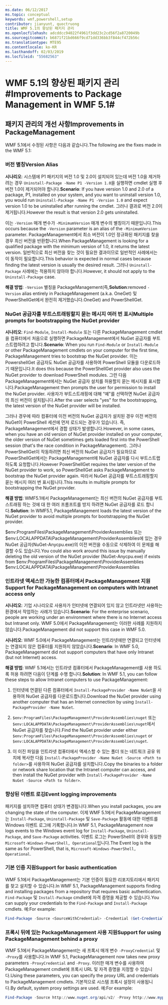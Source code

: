 ```yaml
---
ms.date: 06/12/2017
ms.topic: conceptual
keywords: wmf,powershell,setup
contributor: jianyunt, quoctruong
title: WMF 5.1의 향상된 패키지 관리
ms.openlocfilehash: adcddcc94022f4961f3dd23c2cd56f2a8720049b
ms.sourcegitcommit: b6871f21bd666f9cd71dd336bb3f844cf472b56c
ms.translationtype: MTE95
ms.contentlocale: ko-KR
ms.lasthandoff: 02/03/2019
ms.locfileid: "55682563"
---
```

# <a name="improvements-to-package-management-in-wmf-51"></a><span data-ttu-id="73108-103">WMF 5.1의 향상된 패키지 관리#</span><span class="sxs-lookup"><span data-stu-id="73108-103">Improvements to Package Management in WMF 5.1#</span></span>

## <a name="improvements-in-packagemanagement"></a><span data-ttu-id="73108-104">패키지 관리의 개선 사항</span><span class="sxs-lookup"><span data-stu-id="73108-104">Improvements in PackageManagement</span></span> ##
<span data-ttu-id="73108-105">WMF 5.1에서 수정된 사항은 다음과 같습니다.</span><span class="sxs-lookup"><span data-stu-id="73108-105">The following are the fixes made in the WMF 5.1:</span></span>

### <a name="version-alias"></a><span data-ttu-id="73108-106">버전 별칭</span><span class="sxs-lookup"><span data-stu-id="73108-106">Version Alias</span></span>

<span data-ttu-id="73108-107">**시나리오**: 시스템에 P1 패키지의 버전 1.0 및 2.0이 설치되어 있는데 버전 1.0을 제거하려는 경우 `Uninstall-Package -Name P1 -Version 1.0`을 실행하면 cmdlet 실행 후 버전 1.0이 제거되어야 합니다.</span><span class="sxs-lookup"><span data-stu-id="73108-107">**Scenario**: If you have version 1.0 and 2.0 of a package, P1, installed on your system, and you want to uninstall version 1.0, you would run `Uninstall-Package -Name P1 -Version 1.0` and expect version 1.0 to be uninstalled after running the cmdlet.</span></span> <span data-ttu-id="73108-108">그러나 결과로 버전 2.0이 제거됩니다.</span><span class="sxs-lookup"><span data-stu-id="73108-108">However the result is that version 2.0 gets uninstalled.</span></span>

<span data-ttu-id="73108-109">이는 `-Version` 매개 변수가 `-MinimumVersion` 매개 변수의 별칭이기 때문입니다.</span><span class="sxs-lookup"><span data-stu-id="73108-109">This occurs because the `-Version` parameter is an alias of the `-MinimumVersion` parameter.</span></span> <span data-ttu-id="73108-110">PackageManagement에서 최소 버전이 1.0인 정규화된 패키지를 찾을 경우 최신 버전을 반환합니다.</span><span class="sxs-lookup"><span data-stu-id="73108-110">When PackageManagement is looking for a qualified package with the minimum version of 1.0, it returns the latest version.</span></span> <span data-ttu-id="73108-111">일반적으로 최신 버전을 찾는 것이 필요한 결과이므로 일반적인 사례에서는 이 동작이 필요합니다.</span><span class="sxs-lookup"><span data-stu-id="73108-111">This behavior is expected in normal cases because finding the latest version is usually the desired result.</span></span> <span data-ttu-id="73108-112">그러나 `Uninstall-Package` 사례에는 적용하지 않아야 합니다.</span><span class="sxs-lookup"><span data-stu-id="73108-112">However, it should not apply to the `Uninstall-Package` case.</span></span>

<span data-ttu-id="73108-113">**해결 방법**: `-Version` 별칭을 PackageManagement(즉,</span><span class="sxs-lookup"><span data-stu-id="73108-113">**Solution**:removed `-Version` alias entirely in PackageManagement (a.k.a.</span></span> <span data-ttu-id="73108-114">OneGet) 및 PowerShellGet에서 완전히 제거했습니다.</span><span class="sxs-lookup"><span data-stu-id="73108-114">OneGet) and PowerShellGet.</span></span>

### <a name="multiple-prompts-for-bootstrapping-the-nuget-provider"></a><span data-ttu-id="73108-115">NuGet 공급자를 부트스트래핑할지 묻는 메시지 여러 번 표시</span><span class="sxs-lookup"><span data-stu-id="73108-115">Multiple prompts for bootstrapping the NuGet provider</span></span>

<span data-ttu-id="73108-116">**시나리오**: `Find-Module`, `Install-Module` 또는 다른 PackageManagement cmdlet을 컴퓨터에서 처음으로 실행하면 PackageManagement에서 NuGet 공급자를 부트스트랩하려고 합니다.</span><span class="sxs-lookup"><span data-stu-id="73108-116">**Scenario**: When you run `Find-Module` or `Install-Module` or other PackageManagement cmdlets on your computer for the first time, PackageManagement tries to bootstrap the NuGet provider.</span></span> <span data-ttu-id="73108-117">이는 PowershellGet 공급자도 NuGet 공급자를 사용하여 PowerShell 모듈을 다운로드하기 때문입니다.</span><span class="sxs-lookup"><span data-stu-id="73108-117">It does this because the PowerShellGet provider also uses the NuGet provider to download PowerShell modules.</span></span> <span data-ttu-id="73108-118">그런 다음 PackageManagement에서는 NuGet 공급자 설치를 허용할지 묻는 메시지를 표시합니다.</span><span class="sxs-lookup"><span data-stu-id="73108-118">PackageManagement then prompts the user for permission to install the NuGet provider.</span></span> <span data-ttu-id="73108-119">사용자가 부트스트래핑에 대해 “예"를 선택하면 NuGet 공급자의 최신 버전이 설치됩니다.</span><span class="sxs-lookup"><span data-stu-id="73108-119">After the user selects "yes" for the bootstrapping, the latest version of the NuGet provider will be installed.</span></span>

<span data-ttu-id="73108-120">그러나 경우에 따라 컴퓨터에 이전 버전의 NuGet 공급자가 설치된 경우 이전 버전의 NuGet이 PowerShell 세션에 먼저 로드되는 경우가 있습니다. 즉, PackageManagement에서 경합 상태가 발생합니다.</span><span class="sxs-lookup"><span data-stu-id="73108-120">However, in some cases, when you have an old version of NuGet provider installed on your computer, the older version of NuGet sometimes gets loaded first into the PowerShell session (that's the race condition in PackageManagement).</span></span> <span data-ttu-id="73108-121">그러나 PowerShellGet이 작동하려면 최신 버전의 NuGet 공급자가 필요하므로 PowerShellGet에서는 PackageManagement에 NuGet 공급자를 다시 부트스트랩하도록 요청합니다.</span><span class="sxs-lookup"><span data-stu-id="73108-121">However PowerShellGet requires the later version of the NuGet provider to work, so PowerShellGet asks PackageManagement to bootstrap the NuGet provider again.</span></span> <span data-ttu-id="73108-122">따라서 NuGet 공급자를 부트스트래핑할지 묻는 메시지 여러 번 표시됩니다.</span><span class="sxs-lookup"><span data-stu-id="73108-122">This results in multiple prompts for bootstrapping the NuGet provider.</span></span>

<span data-ttu-id="73108-123">**해결 방법**: WMF5.1에서 PackageManagement는 최신 버전의 NuGet 공급자를 부트스트래핑 하는 것에 대 한 여러 프롬프트를 방지 하려면 NuGet 공급자를 로드 합니다.</span><span class="sxs-lookup"><span data-stu-id="73108-123">**Solution**: In WMF5.1, PackageManagement loads the latest version of the NuGet provider to avoid multiple prompts for bootstrapping the NuGet provider.</span></span>

<span data-ttu-id="73108-124">$env:ProgramFiles\PackageManagement\ProviderAssemblies 또는 $env:LOCALAPPDATA\PackageManagement\ProviderAssemblies에 있는 경우 NuGet 공급자(NuGet-Anycpu.exe)의 이전 버전을 수동으로 삭제하여 이 문제를 해결할 수도 있습니다.</span><span class="sxs-lookup"><span data-stu-id="73108-124">You could also work around this issue by manually deleting the old version of the NuGet provider (NuGet-Anycpu.exe) if exists from $env:ProgramFiles\PackageManagement\ProviderAssemblies $env:LOCALAPPDATA\PackageManagement\ProviderAssemblies</span></span>


### <a name="support-for-packagemanagement-on-computers-with-intranet-access-only"></a><span data-ttu-id="73108-125">인트라넷 액세스만 가능한 컴퓨터에서 PackageManagement 지원</span><span class="sxs-lookup"><span data-stu-id="73108-125">Support for PackageManagement on computers with Intranet access only</span></span>

<span data-ttu-id="73108-126">**시나리오**: 기업 시나리오로 사용자가 인터넷에 연결되어 있지 않고 인트라넷만 사용하는 환경에서 작업하는 사례가 있습니다.</span><span class="sxs-lookup"><span data-stu-id="73108-126">**Scenario**: For the enterprise scenario, people are working under an environment where there is no Internet access but Intranet only.</span></span> <span data-ttu-id="73108-127">WMF 5.0에서 PackageManagement는 이러한 사례를 지원하지 않습니다.</span><span class="sxs-lookup"><span data-stu-id="73108-127">PackageManagement did not support this case in WMF 5.0.</span></span>

<span data-ttu-id="73108-128">**시나리오**: WMF 5.0에서 PackageManagement는 인트라넷에만 연결되고 인터넷에는 연결되지 않은 컴퓨터를 지원하지 않았습니다.</span><span class="sxs-lookup"><span data-stu-id="73108-128">**Scenario**: In WMF 5.0, PackageManagement did not support computers that have only Intranet (but not Internet) access.</span></span>

<span data-ttu-id="73108-129">**해결 방법**: WMF 5.1에서는 인트라넷 컴퓨터에서 PackageManagement를 사용 하도록 허용 하려면 다음이 단계를 수행 합니다.</span><span class="sxs-lookup"><span data-stu-id="73108-129">**Solution**: In WMF 5.1, you can follow these steps to allow Intranet computers to use PackageManagement:</span></span>

1. <span data-ttu-id="73108-130">인터넷에 연결된 다른 컴퓨터에서 `Install-PackageProvider -Name NuGet`을 사용하여 NuGet 공급자를 다운로드합니다.</span><span class="sxs-lookup"><span data-stu-id="73108-130">Download the NuGet provider using another computer that has an Internet connection by using `Install-PackageProvider -Name NuGet`.</span></span>

2. <span data-ttu-id="73108-131">`$env:ProgramFiles\PackageManagement\ProviderAssemblies\nuget` 또는 `$env:LOCALAPPDATA\PackageManagement\ProviderAssemblies\nuget`에서 NuGet 공급자를 찾습니다.</span><span class="sxs-lookup"><span data-stu-id="73108-131">Find the NuGet provider under either `$env:ProgramFiles\PackageManagement\ProviderAssemblies\nuget`  or  `$env:LOCALAPPDATA\PackageManagement\ProviderAssemblies\nuget`.</span></span>

3. <span data-ttu-id="73108-132">이 이진 파일을 인트라넷 컴퓨터에서 액세스할 수 있는 폴더 또는 네트워크 공유 위치에 복사한 다음 `Install-PackageProvider -Name NuGet -Source <Path to folder>`를 사용하여 NuGet 공급자를 설치합니다.</span><span class="sxs-lookup"><span data-stu-id="73108-132">Copy the binaries to a folder or network share location that the Intranet computer can access, and then install the NuGet provider with `Install-PackageProvider -Name NuGet -Source <Path to folder>`.</span></span>


### <a name="event-logging-improvements"></a><span data-ttu-id="73108-133">향상된 이벤트 로깅</span><span class="sxs-lookup"><span data-stu-id="73108-133">Event logging improvements</span></span>

<span data-ttu-id="73108-134">패키지를 설치하면 컴퓨터 상태가 변경됩니다.</span><span class="sxs-lookup"><span data-stu-id="73108-134">When you install packages, you are changing the state of the computer.</span></span> <span data-ttu-id="73108-135">이제 WMF 5.1에서 PackageManagement는 `Install-Package`, `Uninstall-Package` 및 `Save-Package` 활동에 대한 이벤트를 Windows 이벤트 로그에 기록합니다.</span><span class="sxs-lookup"><span data-stu-id="73108-135">In WMF 5.1, PackageManagement now logs events to the Windows event log for `Install-Package`, `Uninstall-Package`, and `Save-Package` activities.</span></span> <span data-ttu-id="73108-136">이벤트 로그는 PowerShell의 경우와 동일한 `Microsoft-Windows-PowerShell, Operational`입니다.</span><span class="sxs-lookup"><span data-stu-id="73108-136">The Event log  is the same as for PowerShell, that is, `Microsoft-Windows-PowerShell, Operational`.</span></span>

### <a name="support-for-basic-authentication"></a><span data-ttu-id="73108-137">기본 인증 지원</span><span class="sxs-lookup"><span data-stu-id="73108-137">Support for basic authentication</span></span>

<span data-ttu-id="73108-138">WMF 5.1에서 PackageManagement는 기본 인증이 필요한 리포지토리에서 패키지를 찾고 설치할 수 있습니다.</span><span class="sxs-lookup"><span data-stu-id="73108-138">In WMF 5.1, PackageManagement supports finding and installing packages from a repository that requires basic authentication.</span></span> <span data-ttu-id="73108-139">`Find-Package` 및 `Install-Package` cmdlet에 자격 증명을 제공할 수 있습니다.</span><span class="sxs-lookup"><span data-stu-id="73108-139">You can supply your credentials to the `Find-Package` and `Install-Package` cmdlets.</span></span> <span data-ttu-id="73108-140">예:</span><span class="sxs-lookup"><span data-stu-id="73108-140">For example:</span></span>

``` PowerShell
Find-Package -Source <SourceWithCredential> -Credential (Get-Credential)
```
### <a name="support-for-using-packagemanagement-behind-a-proxy"></a><span data-ttu-id="73108-141">프록시 뒤에 있는 PackageManagement 사용 지원</span><span class="sxs-lookup"><span data-stu-id="73108-141">Support for using PackageManagement behind a proxy</span></span>

<span data-ttu-id="73108-142">WMF 5.1에서 PackageManagement는 새 프록시 매개 변수 `-ProxyCredential` 및 `-Proxy`를 사용합니다.</span><span class="sxs-lookup"><span data-stu-id="73108-142">In WMF 5.1, PackageManagement now takes new proxy parameters `-ProxyCredential` and `-Proxy`.</span></span> <span data-ttu-id="73108-143">이러한 매개 변수를 사용하여 PackageManagement cmdlet에 프록시 URL 및 자격 증명을 지정할 수 있습니다.</span><span class="sxs-lookup"><span data-stu-id="73108-143">Using these parameters, you can specify the proxy URL and credentials to PackageManagement cmdlets.</span></span> <span data-ttu-id="73108-144">기본적으로 시스템 프록시 설정이 사용됩니다.</span><span class="sxs-lookup"><span data-stu-id="73108-144">By default, system proxy settings are used.</span></span> <span data-ttu-id="73108-145">예:</span><span class="sxs-lookup"><span data-stu-id="73108-145">For example:</span></span>

``` PowerShell
Find-Package -Source http://www.nuget.org/api/v2/ -Proxy http://www.myproxyserver.com -ProxyCredential (Get-Credential)
```
